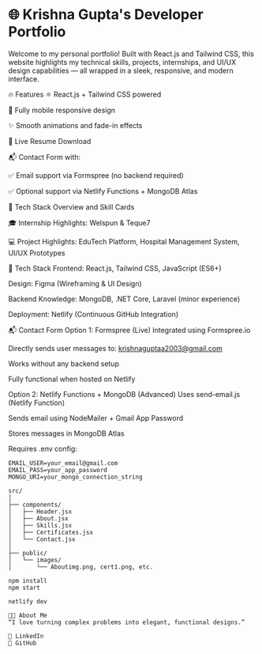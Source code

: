 # 🌐 Krishna Gupta's Developer Portfolio
Welcome to my personal portfolio! Built with React.js and Tailwind CSS, this website highlights my technical skills, projects, internships, and UI/UX design capabilities — all wrapped in a sleek, responsive, and modern interface.

🔥 Features
⚛️ React.js + Tailwind CSS powered

📱 Fully mobile responsive design

✨ Smooth animations and fade-in effects

📜 Live Resume Download

📬 Contact Form with:

✅ Email support via Formspree (no backend required)

✅ Optional support via Netlify Functions + MongoDB Atlas

🧠 Tech Stack Overview and Skill Cards

🎓 Internship Highlights: Welspun & Teque7

💻 Project Highlights: EduTech Platform, Hospital Management System, UI/UX Prototypes

🚀 Tech Stack
Frontend: React.js, Tailwind CSS, JavaScript (ES6+)

Design: Figma (Wireframing & UI Design)

Backend Knowledge: MongoDB, .NET Core, Laravel (minor experience)

Deployment: Netlify (Continuous GitHub Integration)

📬 Contact Form
Option 1: Formspree (Live)
Integrated using Formspree.io

Directly sends user messages to: krishnaguptaa2003@gmail.com

Works without any backend setup

Fully functional when hosted on Netlify

Option 2: Netlify Functions + MongoDB (Advanced)
Uses send-email.js (Netlify Function)

Sends email using NodeMailer + Gmail App Password

Stores messages in MongoDB Atlas

Requires .env config:

```env
EMAIL_USER=your_email@gmail.com
EMAIL_PASS=your_app_password
MONGO_URI=your_mongo_connection_string

src/
│
├── components/
│   ├── Header.jsx
│   ├── About.jsx
│   ├── Skills.jsx
│   ├── Certificates.jsx
│   └── Contact.jsx
│
├── public/
│   └── images/
│       └── Aboutimg.png, cert1.png, etc.

npm install
npm start

netlify dev

👨‍💻 About Me
“I love turning complex problems into elegant, functional designs.”

🔗 LinkedIn
🔗 GitHub